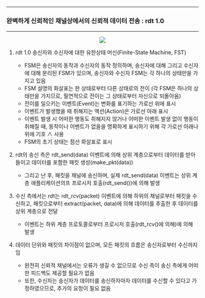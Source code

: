-----
### 완벽하게 신뢰적인 채널상에서의 신뢰적 데이터 전송 : rdt 1.0
-----
<div align="center">
<img src="https://github.com/user-attachments/assets/f5406878-abe0-49a8-9dbe-35605d6c617c">
</div>

1. rdt 1.0 송신자와 수신자에 대한 유한상태 머신(Finite-State Machine, FST)
   - FSM은 송신자의 동작과 수신자의 동작 정의하며, 송신자에 대해 그리고 수신자에 대해 분리된 FSM가 있으며, 송신자와 수신자 FSM는 각 하나의 상태만을 가지고 있음
   - FSM 설명의 화살표는 한 상태로부터 다른 상태로의 전이 (각 FSM은 하나의 상태만을 가지므로, 필연적으로 전이는 그 상태로부터 자신으로 되돌아옴)
   - 전이를 일으키는 이벤트(Event)는 변화를 표기하는 가로선 위에 표시
   - 이벤트가 발생했을 때 취해지는 액션(Action)은 가로선 아래 표시
   - 이벤트 발생 시 어떠한 행동도 취해지지 않거나 어떠한 이벤트 발생 없이 행동이 취해질 때, 동작이나 이벤트가 없을을 명확하게 표시하기 위해 각 가로선 아래나 위에 기호 ∧ 사용
   - FSM의 초기 상태는 점선 화살표로 표시

2. rdt의 송신 측은 rdt_send(data) 이벤트에 의해 상위 계층으로부터 데이터를 받아들이고 데이터를 포함한 패킷 생성(make_pkt(data))
   - 그리고 난 후, 패킷을 채널에 송신하며, 실제 rdt_send(data) 이벤트는 상위 계층 애플리케이션의프 프로시저 호출(rdt_send())에 의해 발생
3. 수신 측에서는 rdt는 rdt_rcv(packet) 이벤트에 의해 하위의 채널로부터 패킷을 수신하고, 패킷으로부터 extract(packet, data)에 의해 데이터를 추출한 후 데이터를 상위 계층으로 전달
   - 이벤트는 하위 계층 프로토콜로부터 프로시저 호출(rdt_rcv()에 의해)에 의해 발생
4. 데이터 단위와 패킷의 차이점이 없으며, 모든 패킷의 흐름은 송신자로부터 수신까지임
   - 완전히 신뢰적 채널에서는 오류가 생길 수 없으므로 수신 측이 송신 측에게 어떠한 피드백도 제공할 필요가 없음
   - 또한, 수신자는 송신자가 데이터를 송신하자마자 데이터를 수신할 수 있다고 가정하였으므로, 추가의 요청이 필요 없음
